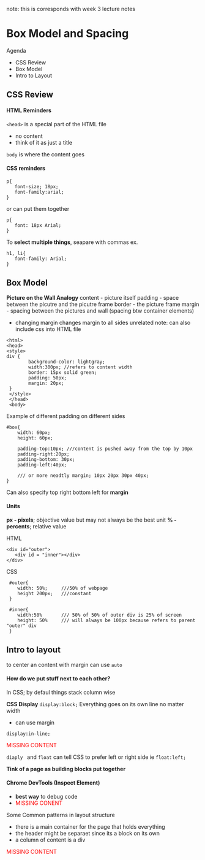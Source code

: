 note: this is corresponds with week 3 lecture notes
# Box Model and Spacing

Agenda
- CSS Review
- Box Model
- Intro to Layout

## CSS Review
#### HTML Reminders
```<head>``` is a special part of the HTML file
- no content
- think of it as just a title

 ```body``` is where the content goes

#### CSS reminders

 
 ```
 p{
    font-size; 18px;
    font-family:arial;
 }
 ```

 or can put them together
 ```
 p{
    font: 18px Arial;
 }
 ``````
 To **select multiple things**, seapare with commas ex.
 ```
 h1, li{
    font-family: Arial;
 }
 ```
## Box Model

**Picture on the Wall Analogy**
content - picture itself
padding - space between the picutre and the picutre frame
border - the picture frame
margin - spacing between the pictures and wall (spacing btw container elements)

* changing margin changes margin to all sides
unrelated note: can also include css into HTML file
~~~
<html>
<head>
<style>
div {
        background-color: lightgray;
        width:300px; //refers to content width
        border: 15px solid green;
        padding: 50px;
        margin: 20px;
 }
 </style>
 </head>
 <body>
 ~~~

Example of different padding on different sides
~~~
#box{
    width: 60px;
    height: 60px;

    padding-top:10px; ///content is pushed away from the top by 10px
    padding-right:20px;
    padding-bottom: 30px;
    padding-left:40px;

    /// or more neadtly margin; 10px 20px 30px 40px;
}
~~~

Can also specify top right bottom left for **margin**

#### Units
**px - pixels**; objective value but may not always be the best unit
**% -percents**; relative value
 
 HTML 
 ~~~
 <div id="outer">
    <div id = "inner"></div>
</div>
 ~~~
 CSS
~~~
 #outer{
    width: 50%;     ///50% of webpage
    height 200px;   ///constant
 }

 #inner{
    width:50%       /// 50% of 50% of outer div is 25% of screen
    height: 50%     /// will always be 100px because refers to parent "outer" div
 }
~~~

## Intro to layout
to center an content with margin can use ```auto```

#### How do we put stuff next to each other?
In CSS; by defaul things stack column wise

**CSS Display**
```display:block;```
Everything goes on its own line no matter width
* can use margin 

```display:in-line;```

<span style="color:red;"> MISSING CONTENT</span>

```diaply ``` and ```float```
can tell CSS to prefer left or right side ie ```float:left;``` 

**Tink of a page as building blocks put together**

#### Chrome DevTools (Inspect Element)
* **best way** to debug code
* <span style="color:red;">MISSING CONENT</span>


Some Common patterns in layout structure
* there is a main container for the page that holds everything
* the header might be separaet since its a block on its own
* a column of content is a div

<span style="color:red;">MISSING CONTENT</span>
